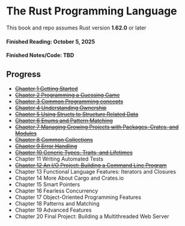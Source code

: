 # The Rust Programming Language
This book and repo assumes Rust version **1.62.0** or later

#### Finished Reading: October 5, 2025
#### Finished Notes/Code: TBD

## Progress
* ~~[Chapter 1 Getting Started](https://github.com/Synopsik/learn-rust/tree/master/chapter_01#chapter-1-getting-started)~~
* ~~[Chapter 2 Programming a Guessing Game](https://github.com/Synopsik/learn-rust/tree/master/chapter_02#chapter-2-programming-a-guessing-game)~~
* ~~[Chapter 3 Common Programming concepts](https://github.com/Synopsik/learn-rust/tree/master/chapter_03#chapter-3-common-programming-concepts)~~
* ~~[Chapter 4 Understanding Ownership](https://github.com/Synopsik/learn-rust/tree/master/chapter_04#chapter-4-understanding-ownership)~~
* ~~[Chapter 5 Using Structs to Structure Related Data](https://github.com/Synopsik/learn-rust/tree/master/chapter_05#chapter-5-using-structs-to-structure-related-data)~~
* ~~[Chapter 6 Enums and Pattern Matching](https://github.com/Synopsik/learn-rust/tree/master/chapter_06#chapter-6-enums-and-pattern-matching)~~
* ~~[Chapter 7 Managing Growing Projects with Packages, Crates, and Modules](https://github.com/Synopsik/learn-rust/tree/master/chapter_07#chapter-7-managing-growing-projects-with-packages-crates-and-modules)~~
* ~~[Chapter 8 Common Collections](https://github.com/Synopsik/learn-rust/tree/master/chapter_08#chapter-8-common-collections)~~
* ~~[Chapter 9 Error Handling](https://github.com/Synopsik/learn-rust/tree/master/chapter_09#chapter-9-error-handling)~~
* ~~[Chapter 10 Generic Types, Traits, and Lifetimes](https://github.com/Synopsik/learn-rust/tree/master/chapter_10#chapter-10-generic-types-traits-and-lifetimes)~~
* Chapter 11 Writing Automated Tests
* ~~[Chapter 12 An I/O Project: Building a Command Line Program](https://github.com/Synopsik/learn-rust/tree/master/chapter_12/#chapter-12-an-io-project-building-a-command-line-program)~~
* Chapter 13 Functional Language Features: Iterators and Closures
* Chapter 14 More About Cargo and Crates.io
* Chapter 15 Smart Pointers
* Chapter 16 Fearless Concurrency
* Chapter 17 Object-Oriented Programming Features
* Chapter 18 Patterns and Matching
* Chapter 19 Advanced Features
* Chapter 20 Final Project: Building a Multithreaded Web Server
